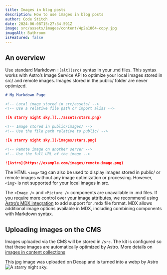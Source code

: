 ```yaml
---
title: Images in blog posts
description: How to use images in blog posts
author: Code Stitch
date: 2024-06-08T15:27:34.591Z
image: src/assets/images/content/4p2a1864-copy.jpg
imageAlt: Bathroom
isFeatured: false
---
```


## An overview

Use standard Markdown `![alt](src)` syntax in your .md files. This syntax works with Astro’s Image Service API to optimize your local images stored in src/ and remote images. Images stored in the public/ folder are never optimized.

```md
# My Markdown Page

<!-- Local image stored in src/assets/ -->
<!-- Use a relative file path or import alias -->

![A starry night sky.](../assets/stars.png)

<!-- Image stored in public/images/ -->
<!-- Use the file path relative to public/ -->

![A starry night sky.](/images/stars.png)

<!-- Remote image on another server -->
<!-- Use the full URL of the image -->

![Astro](https://example.com/images/remote-image.png)
```

The HTML `<img>` tag can also be used to display images stored in public/ or remote images without any image optimization or processing. However, `<img>` is not supported for your local images in src.

The `<Image />` and `<Picture />` components are unavailable in .md files. If you require more control over your image attributes, we recommend using [Astro’s MDX integration](https://docs.astro.build/en/guides/integrations-guide/mdx/) to add support for .mdx file format. MDX allows additional image options available in MDX, including combining components with Markdown syntax.

## Uploading images on the CMS

Images uploaded via the CMS will be stored in `/src`. The kit is configured so that these images are automatically optimized by Astro. More details on [images in content collections](https://docs.astro.build/en/guides/images/#images-in-content-collections)

This jpg image was uploaded on Decap and is turned into a webp by Astro
![A starry night sky.](@assets/images/content/4p2a1864-copy.jpg)
